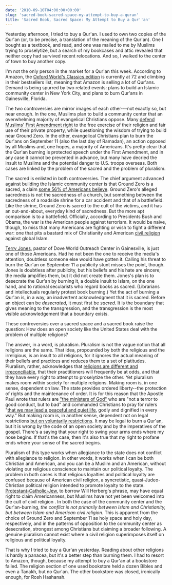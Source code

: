 ```yaml
---
date: '2010-09-10T04:00:00+00:00'
slug: 'sacred-book-sacred-space-my-attempt-to-buy-a-quran'
title: 'Sacred Book, Sacred Space: My Attempt to Buy a Qur''an'
---
```


Yesterday afternoon, I tried to buy a Qur'an. I used to own two copies of the Qur'an (or, to be precise, a translation of the meaning of the Qur'an). One I bought as a textbook, and read, and one was mailed to me by Muslims trying to proselytize, but a search of my bookcases and attic revealed that neither copy had survived recent relocations. And so, I walked to the center of town to buy another copy.

I'm not the only person in the market for a Qur'an this week. According to Amazon, the [Oxford World's Classics edition](http://www.amazon.com/Quran-Oxford-Worlds-Classics/dp/0199535957/ref=sr_1_1?ie=UTF8&s=books&qid=1284135285&sr=8-1) is currently at 72 and climbing in their bestsellers list, meaning that Amazon is selling a lot of Qur'ans. Demand is being spurred by two related events: plans to build an Islamic community center in New York City, and plans to burn Qur'ans in Gainesville, Florida.

The two controversies are mirror images of each other---not exactly so, but near enough. In the one, Muslims plan to build a community center that an overwhelming majority of evangelical Christians oppose. Many [defend Muslims' First Amendment right](http://religioninamerica.org/2010/08/10/religious-liberty-and-the-islamic-community-center/) to the free exercise of their religion and fair use of their private property, while questioning the wisdom of trying to build near Ground Zero. In the other, evangelical Christians plan to burn the Qur'ans on September 11 (also the last day of Ramadan), an action opposed by all Muslims and, one hopes, a majority of Americans. It's pretty clear that the Qur'an burning is protected speech under the First Amendment, and in any case it cannot be prevented in advance, but many have decried the insult to Muslims and the potential danger to U.S. troops overseas. Both cases are linked by the problem of the sacred and the problem of pluralism.

The sacred is enlisted in both controversies. The chief argument advanced against building the Islamic community center is that Ground Zero is a sacred, a claim [some 56% of Americans believe](http://www.publicreligion.org/research/?id=358). Ground Zero's alleged sacredness is not the sacredness of a church, but something between the sacredness of a roadside shrine for a car accident and that of a battlefield. Like the shrine, Ground Zero is sacred to the cult of the victims, and it has an out-and-about, everyday kind of sacredness. But the more apt comparison is to a battlefield. Officially, according to Presidents Bush and Obama, the war is the American people against terrorism. It would be naive, though, to miss that many Americans are fighting or wish to fight a different war: one that pits a bastard mix of Christianity and American [civil religion](http://en.wikipedia.org/wiki/Civil_religion) against global Islam.

[Terry Jones](http://onfaith.washingtonpost.com/onfaith/panelists/sally_quinn/2010/09/the_notorious_pastor_terry_jones.html), pastor of Dove World Outreach Center in Gainesville, is just one of those Americans. Had he not been the one to receive the media's attention, doubtless someone else would have gotten it. Calling his threat to burn the Qur'an on September 11 a publicity stunt misses the point, though. Jones is doubtless after publicity, but his beliefs and his hate are sincere; the media amplifies them, but it did not create them. Jones's plan is to desecrate the Qur'an by burning it, a double insult to Islam, on the one hand, and to rational secularists who regard books as sacred. (Librarians and intellectuals regularly protest book burning.) Yet the act of burning a Qur'an is, in a way, an inadvertent acknowledgment that it is sacred. Before an object can be *desecrated*, it must first be *sacred*. It is the boundary that gives meaning to the transgression, and the transgression is the most visible acknowledgement that a boundary exists.

These controversies over a sacred space and a sacred book raise the question: How does an open society like the United States deal with the problem of multiple religions?

The answer, in a word, is pluralism. Pluralism is not the vague notion that all religions are the same. That idea, propounded by both the religious and the irreligious, is an insult to all religions, for it ignores the actual meaning of their beliefs and practices and reduces them to a set of platitudes. Pluralism, rather, acknowledges that [religions are different and irreconciliable](http://www.amazon.com/God-Not-One-World-Differences/dp/006157127X/ref=sr_1_1?ie=UTF8&s=books&qid=1284135641&sr=8-1), that their practitioners will frequently be at odds, and that they have every right to attempt to proselytize the other. Yet pluralism makes room within society for multiple religions. Making room is, in one sense, dependent on law. The state provides ordered liberty--the protection of rights and the maintenance of order. It is for this reason that the Apostle Paul wrote that rulers are ["the ministers of God"](http://www.esvonline.org/Rom+13/) who are "not a terror to good conduct, but to bad" and commanded Christians to pray for rulers "[that we may lead a peaceful and quiet life](http://www.esvonline.org/1%20Timothy%202/), godly and dignified in every way." But making room is, in another sense, dependent not on legal restrictions [but on voluntarily restrictions](http://www.usatoday.com/news/opinion/forum/2010-09-09-kidd09_ST_N.htm?loc=interstitialskip). It may be legal to burn a Qur'an, but it is wrong by the code of an open society and by the imperatives of the gospel. There's a saying that your right to swing your arms ends where my nose begins. If that's the case, then it's also true that my right to profane ends where your sense of the sacred begins.

Pluralism of this type works when allegiance to the state does not conflict with allegiance to religion. In other words, it works when I can be both Christian and American, and you can be a Muslim and an American, without violating our religious conscience to maintain our political loyalty. The problem in both cases is that religious loyalties and political loyalty are confused because of American civil religion, a syncretistic, quasi-Judeo-Christian political religion intended to promote loyalty to the state. [Protestant-Catholic-Jew](http://en.wikipedia.org/wiki/Will_Herberg#Protestant.2C_Catholic.2C_Jew), to borrow Will Herberg's phrase, may have equal right to claim Americanness, but Muslims have not yet been welcomed into the cult of civil religion . In both the case of the community center and the Qur'an-burning, *the conflict is not primarily between Islam and Christianity, but between Islam and American civil religion*. This is apparent from the choice of Ground Zero and September 11 as holy space and holy day, respectively, and in the patterns of opposition to the community center as desecration, strongest among Christians but claiming a broader following. A genuine pluralism cannot exist where a civil religion superimposes itself on religious and political loyalty.

That is why I tried to buy a Qur'an yesterday. Reading about other religions is hardly a panacea, but it's a better step than burning them. I had to resort to Amazon, though, because my attempt to buy a Qur'an at a bookstore failed. The religion section of one used bookstore held a dozen Bibles and even a Tanakh, but no Qur'an. The other bookstore was closed, ironically enough, for Rosh Hashanah.
